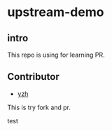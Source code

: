 # upstream-demo

## intro

This repo is using for learning PR.

## Contributor
- [yzh](https://github.com/yzh-han)

This is try fork and pr.

test

